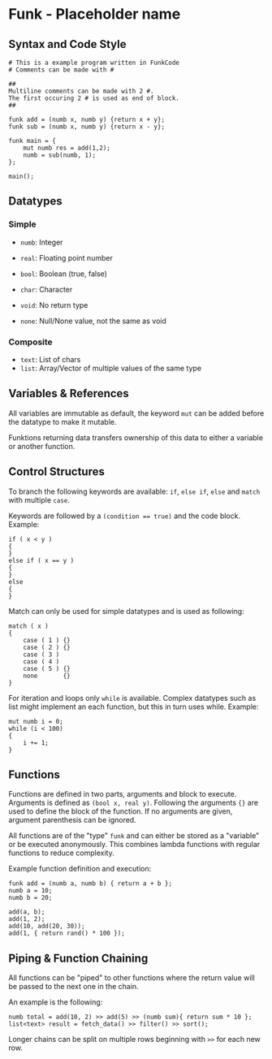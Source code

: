 # Funk - Placeholder name

## Syntax and Code Style

```funk
# This is a example program written in FunkCode
# Comments can be made with #

##
Multiline comments can be made with 2 #.
The first occuring 2 # is used as end of block.
##

funk add = (numb x, numb y) {return x + y};
funk sub = (numb x, numb y) {return x - y};

funk main = {
    mut numb res = add(1,2);
    numb = sub(numb, 1);
};

main();
```

## Datatypes

### Simple

- `numb`: Integer
- `real`: Floating point number
- `bool`: Boolean (true, false)
- `char`: Character

- `void`: No return type
- `none`: Null/None value, not the same as void

### Composite

- `text`: List of chars
- `list`: Array/Vector of multiple values of the same type

## Variables & References

All variables are immutable as default, the keyword `mut` can be added before the datatype to make it mutable.

Funktions returning data transfers ownership of this data to either a variable or another function.

## Control Structures

To branch the following keywords are available: `if`, `else if`, `else` and `match` with multiple `case`.

Keywords are followed by a `(condition == true)` and the code block. Example:
```funk
if ( x < y )
{
}
else if ( x == y )
{
}
else
{
}
```

Match can only be used for simple datatypes and is used as following:
```funk
match ( x )
{
    case ( 1 ) {}
    case ( 2 ) {}
    case ( 3 )
    case ( 4 )
    case ( 5 ) {}
    none       {}
}
```

For iteration and loops only `while` is available. Complex datatypes such as list might implement an each function, but
this in turn uses while. Example:

```funk
mut numb i = 0;
while (i < 100)
{
    i += 1;
}
```

## Functions

Functions are defined in two parts, arguments and block to execute. Arguments is defined as `(bool x, real y)`.
Following the arguments `{}` are used to define the block of the function. If no arguments are given, argument
parenthesis can be ignored.

All functions are of the "type" `funk` and can either be stored as a "variable" or be executed anonymously. This
combines lambda functions with regular functions to reduce complexity.

Example function definition and execution:
```funk
funk add = (numb a, numb b) { return a + b };
numb a = 10;
numb b = 20;

add(a, b);
add(1, 2);
add(10, add(20, 30));
add(1, { return rand() * 100 });
```

## Piping & Function Chaining

All functions can be "piped" to other functions where the return value will be passed to the next one in the chain.

An example is the following:
```funk
numb total = add(10, 2) >> add(5) >> (numb sum){ return sum * 10 };
list<text> result = fetch_data() >> filter() >> sort();
```

Longer chains can be split on multiple rows beginning with `>>` for each new row.
